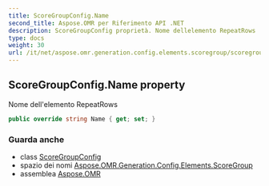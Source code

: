 ```yaml
---
title: ScoreGroupConfig.Name
second_title: Aspose.OMR per Riferimento API .NET
description: ScoreGroupConfig proprietà. Nome dellelemento RepeatRows
type: docs
weight: 30
url: /it/net/aspose.omr.generation.config.elements.scoregroup/scoregroupconfig/name/
---
```

## ScoreGroupConfig.Name property

Nome dell'elemento RepeatRows

```csharp
public override string Name { get; set; }
```

### Guarda anche

* class [ScoreGroupConfig](../)
* spazio dei nomi [Aspose.OMR.Generation.Config.Elements.ScoreGroup](../../scoregroupconfig/)
* assemblea [Aspose.OMR](../../../)



